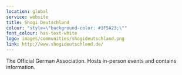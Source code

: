 ```yaml
---
location: global
service: website
title: Shogi Deutschland
colour: "style=\"background-color: #1F5A23;\""
font_colour: has-text-white
logo: images/communities/shogideutschland.png
link: http://www.shogideutschland.de/
---
```

The Official German Association. Hosts in-person events and contains information.